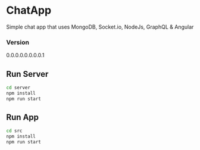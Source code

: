 # ChatApp

Simple chat app that uses MongoDB, Socket.io, NodeJs, GraphQL & Angular

### Version
0.0.0.0.0.0.0.0.1

## Run Server
```bash
cd server 
npm install 
npm run start
```

## Run App
```bash
cd src 
npm install 
npm run start
```
